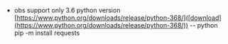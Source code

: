 - obs support only 3.6 python version [https://www.python.org/downloads/release/python-368/]([download](https://www.python.org/downloads/release/python-368/))
-- python pip -m install requests